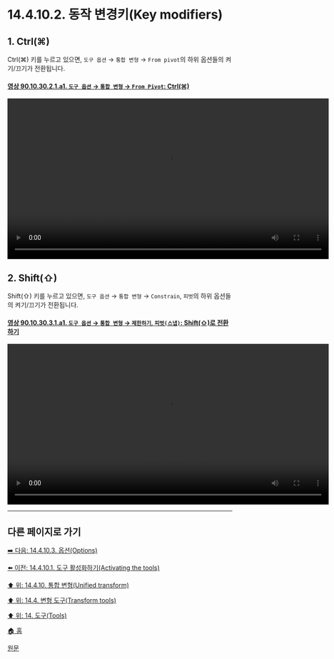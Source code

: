 # 14.4.10.2. 동작 변경키(Key modifiers)

<a id="14-04-10-02-s1"></a>

## 1. Ctrl(⌘)
Ctrl(⌘) 키를 누르고 있으면, `도구 옵션` → `통합 변형` → `From pivot`의 하위 옵션들의 켜기/끄기가 전환됩니다.

<a id="90-10-30-02-01-a1"></a>

#### [영상 90.10.30.2.1.a1. `도구 옵션` → `통합 변형` → `From Pivot`: Ctrl(⌘)](./90-10-30-02-01-toggle_from_pivot.md#90-10-30-02-01-a1)
<video controls="controls" width="720" src="https://github.com/wonder13662/gimp/assets/15767104/63d3cef1-1c32-4c2b-89c0-93724dad7060"></video>

<a id="14-04-10-02-s2"></a>

## 2. Shift(⇧)
Shift(⇧) 키를 누르고 있으면, `도구 옵션` → `통합 변형` → `Constrain`, `피벗`의 하위 옵션들의 켜기/끄기가 전환됩니다.

<a id="90-10-30-03-01-a1"></a>

#### [영상 90.10.30.3.1.a1. `도구 옵션` → `통합 변형` → `제한하기`, `피벗(스냅)`: Shift(⇧)로 전환하기](./90-10-30-03-01-toggle_options.md#90-10-30-03-01-a1)
<video controls="controls" width="720" src="https://github.com/wonder13662/gimp/assets/15767104/27894518-8673-4894-9310-311666f9c66b"></video>

***

## 다른 페이지로 가기

[➡️ 다음: 14.4.10.3. 옵션(Options)](./14-04-10-03-options.md)

[⬅️ 이전: 14.4.10.1. 도구 활성화하기(Activating the tools)](./14-04-10-01-activating_the_tool.md)

[⬆️ 위: 14.4.10. 통합 변형(Unified transform)](./14-04-10-00-unified-transform.md)

[⬆️ 위: 14.4. 변형 도구(Transform tools)](./14-04-00-transform-tools.md)

[⬆️ 위: 14. 도구(Tools)](./14-00-tools.md)

[🏠 홈](./00-home.md)

[원문](https://docs.gimp.org/2.10/ko/gimp-tool-unified-transform.html#idm15966)